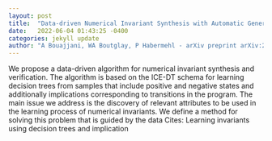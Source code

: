 ```yaml
---
layout: post
title:  "Data-driven Numerical Invariant Synthesis with Automatic Generation of Attributes"
date:   2022-06-04 01:43:25 -0400
categories: jekyll update
author: "A Bouajjani, WA Boutglay, P Habermehl - arXiv preprint arXiv:2205.14943, 2022"
---
```

We propose a data-driven algorithm for numerical invariant synthesis and verification. The algorithm is based on the ICE-DT schema for learning decision trees from samples that include positive and negative states and additionally implications corresponding to transitions in the program. The main issue we address is the discovery of relevant attributes to be used in the learning process of numerical invariants. We define a method for solving this problem that is guided by the data  Cites: Learning invariants using decision trees and implication 